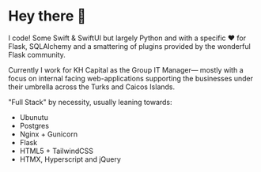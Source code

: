 # Hey there :raised_hands:

I code! Some Swift & SwiftUI but largely Python and
with a specific :heart: for Flask, SQLAlchemy and a smattering of plugins
provided by the wonderful Flask community. 

Currently I work for KH Capital as the Group IT Manager&mdash; 
mostly with a focus on internal facing web-applications supporting 
the businesses under their umbrella across the Turks and Caicos
Islands.

"Full Stack" by necessity, usually leaning towards:

 - Ubunutu
 - Postgres
 - Nginx + Gunicorn
 - Flask
 - HTML5 + TailwindCSS
 - HTMX, Hyperscript and jQuery
